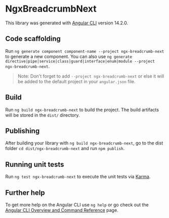 # NgxBreadcrumbNext

This library was generated with [Angular CLI](https://github.com/angular/angular-cli) version 14.2.0.

## Code scaffolding

Run `ng generate component component-name --project ngx-breadcrumb-next` to generate a new component. You can also use `ng generate directive|pipe|service|class|guard|interface|enum|module --project ngx-breadcrumb-next`.
> Note: Don't forget to add `--project ngx-breadcrumb-next` or else it will be added to the default project in your `angular.json` file. 

## Build

Run `ng build ngx-breadcrumb-next` to build the project. The build artifacts will be stored in the `dist/` directory.

## Publishing

After building your library with `ng build ngx-breadcrumb-next`, go to the dist folder `cd dist/ngx-breadcrumb-next` and run `npm publish`.

## Running unit tests

Run `ng test ngx-breadcrumb-next` to execute the unit tests via [Karma](https://karma-runner.github.io).

## Further help

To get more help on the Angular CLI use `ng help` or go check out the [Angular CLI Overview and Command Reference](https://angular.io/cli) page.
